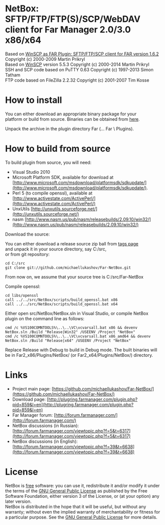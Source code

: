 NetBox: SFTP/FTP/FTP(S)/SCP/WebDAV client for Far Manager 2.0/3.0 x86/x64
==============

Based on [WinSCP as FAR Plugin: SFTP/FTP/SCP client for FAR version 1.6.2](http://winscp.net/download/winscpfar162setup.exe) Copyright (c) 2000-2009 Martin Prikryl  
Based on [WinSCP](http://winscp.net/eng/index.php) version 5.5.3 Copyright (c) 2000-2014 Martin Prikryl  
SSH and SCP code based on PuTTY 0.63 Copyright (c) 1997-2013 Simon Tatham  
FTP code based on FileZilla 2.2.32 Copyright (c) 2001-2007 Tim Kosse  

How to install
==============

You can either download an appropriate binary package for your  
platform or build from source. Binaries can be obtained from [here](http://plugring.farmanager.com/plugin.php?pid=859&l=en). 

Unpack the archive in the plugin directory Far (... Far \ Plugins).

How to build from source
========================

To build plugin from source, you will need:


  * Visual Studio 2010  
  * Microsoft Platform SDK, available for download at [http://www.microsoft.com/msdownload/platformsdk/sdkupdate/](http://www.microsoft.com/msdownload/platformsdk/sdkupdate/).  
  * Perl 5 (to compile openssl), available at [http://www.activestate.com/ActivePerl/](http://www.activestate.com/ActivePerl/)  
  * UnxUtils [http://unxutils.sourceforge.net/](http://unxutils.sourceforge.net/)  
  * nasm [http://www.nasm.us/pub/nasm/releasebuilds/2.09.10/win32/](http://www.nasm.us/pub/nasm/releasebuilds/2.09.10/win32/)



Download the source:

You can either download a release source zip ball from [tags page](https://github.com/michaellukashov/Far-NetBox/tags)  
and unpack it in your source directory, say C:/src,  
or from git repository:

    cd C:/src
    git clone git://github.com/michaellukashov/Far-NetBox.git

From now on, we assume that your source tree is C:/src/Far-NetBox


Compile openssl:

    cd libs/openssl  
    call ../../src/NetBox/scripts/build_openssl.bat x86  
    call ../../src/NetBox/scripts/build_openssl.bat x64  

Either open src/NetBox/NetBox.sln in Visual Studio, or compile NetBox plugin on the command line as follows:

    cmd /c %VS100COMNTOOLS%\..\..\VC\vcvarsall.bat x86 && devenv NetBox.sln /Build "Release|Win32" /USEENV /Project "NetBox"
    cmd /c %VS100COMNTOOLS%\..\..\VC\vcvarsall.bat x86_amd64 && devenv NetBox.sln /Build "Release|x64" /USEENV /Project "NetBox"

Replace Release with Debug to build in Debug mode. The built binaries will be in Far2_x86/Plugins/NetBox/ (or Far2_x64/Plugins/NetBox/) directory.


Links
========================

* Project main page: [https://github.com/michaellukashov/Far-NetBox/](https://github.com/michaellukashov/Far-NetBox/)
* Download page: [http://plugring.farmanager.com/plugin.php?pid=859&l=en](http://plugring.farmanager.com/plugin.php?pid=859&l=en)
* Far Manager forum: [http://forum.farmanager.com/](http://forum.farmanager.com/)
* NetBox discussions (in Russian): [http://forum.farmanager.com/viewtopic.php?f=5&t=6317](http://forum.farmanager.com/viewtopic.php?f=5&t=6317)
* NetBox discussions (in English): [http://forum.farmanager.com/viewtopic.php?f=39&t=6638](http://forum.farmanager.com/viewtopic.php?f=39&t=6638)

License
========================

NetBox is [free](http://www.gnu.org/philosophy/free-sw.html) software: you can use it, redistribute it and/or modify it under the terms of the [GNU General Public License](http://www.gnu.org/licenses/gpl.html) as published by the Free Software Foundation, either version 3 of the License, or (at your option) any later version.  
NetBox is distributed in the hope that it will be useful, but without any warranty; without even the implied warranty of merchantability or fitness for a particular purpose. See the [GNU General Public License](http://www.gnu.org/licenses/gpl.html) for more details.  
